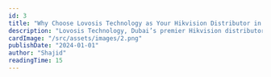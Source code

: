 ```yaml
---
id: 3
title: "Why Choose Lovosis Technology as Your Hikvision Distributor in Dubai"
description: "Lovosis Technology, Dubai’s premier Hikvision distributor, offers cutting-edge security solutions, expert guidance, and competitive pricing. With a global reach, we provide reliable CCTV and access control systems to safeguard businesses and homes with innovation and trust."
cardImage: "/src/assets/images/2.png"
publishDate: "2024-01-01"
author: "Shajid"
readingTime: 15
---
```

